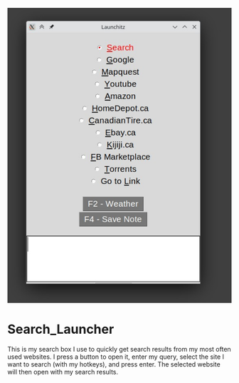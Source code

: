 ![Pokedex for Real Life](preview.jpg)
# Search_Launcher
This is my search box I use to quickly get search results from my most often used websites.  I press a button to open it, enter my query, select the site I want to search (with my hotkeys), and press enter.  The selected website will then open with my search results.
